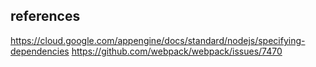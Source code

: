 ## references

https://cloud.google.com/appengine/docs/standard/nodejs/specifying-dependencies
https://github.com/webpack/webpack/issues/7470
